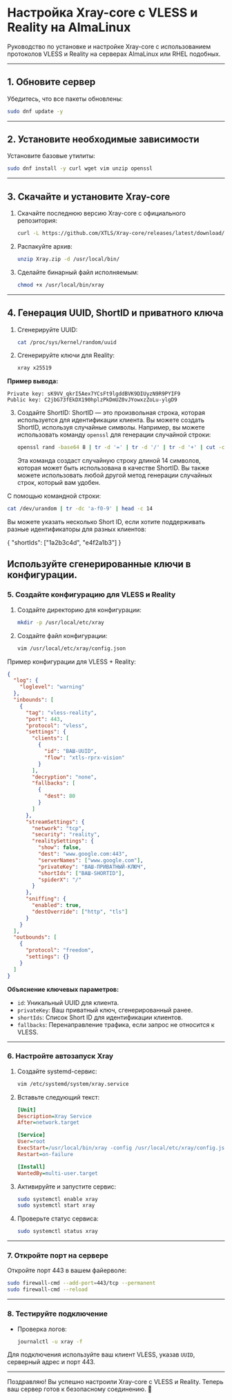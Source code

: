 # Настройка Xray-core с VLESS и Reality на AlmaLinux

Руководство по установке и настройке Xray-core с использованием протоколов VLESS и Reality на серверах AlmaLinux или RHEL подобных.

---

## 1. **Обновите сервер**
Убедитесь, что все пакеты обновлены:
```bash
sudo dnf update -y
```

---

## 2. **Установите необходимые зависимости**
Установите базовые утилиты:
```bash
sudo dnf install -y curl wget vim unzip openssl
```

---

## 3. **Скачайте и установите Xray-core**
1. Скачайте последнюю версию Xray-core с официального репозитория:
   ```bash
   curl -L https://github.com/XTLS/Xray-core/releases/latest/download/Xray-linux-64.zip -o Xray.zip
   ```
2. Распакуйте архив:
   ```bash
   unzip Xray.zip -d /usr/local/bin/
   ```
3. Сделайте бинарный файл исполняемым:
   ```bash
   chmod +x /usr/local/bin/xray
   ```

---

## 4. **Генерация UUID, ShortID и приватного ключа**
1. Сгенерируйте UUID:
   ```bash
   cat /proc/sys/kernel/random/uuid
   ```
2. Сгенерируйте ключи для Reality:
   ```bash
   xray x25519
   ```
**Пример вывода:**
   ```
   Private key: sK9VV_qkrI5Aex7YCsFt9lgddBVK9DIUyzN9R9PYIF9
   Public key: C2jbG73fEkDX190hplzPkDmUZ0vJYowxzZoLu-ylgD9
   ```
3. Создайте ShortID:
ShortID — это произвольная строка, которая используется для идентификации клиента. Вы можете создать ShortID, используя случайные символы. Например, вы можете использовать команду `openssl` для генерации случайной строки:

    ```bash
    openssl rand -base64 8 | tr -d '=' | tr -d '/' | tr -d '+' | cut -c1-14
    ```

    Эта команда создаст случайную строку длиной 14 символов, которая может быть использована в качестве ShortID. Вы также можете использовать любой другой метод генерации случайных строк, который вам удобен.

С помощью командной строки:
```bash
cat /dev/urandom | tr -dc 'a-f0-9' | head -c 14
```

Вы можете указать несколько Short ID, если хотите поддерживать разные идентификаторы для разных клиентов:

{
  "shortIds": ["1a2b3c4d", "e4f2a1b3"]
}

   **Используйте сгенерированные ключи в конфигурации.**
---

### 5. **Создайте конфигурацию для VLESS и Reality**
1. Создайте директорию для конфигурации:
   ```bash
   mkdir -p /usr/local/etc/xray
   ```
2. Создайте файл конфигурации:
   ```bash
   vim /usr/local/etc/xray/config.json
   ```

Пример конфигурации для VLESS + Reality:
```json
{
  "log": {
    "loglevel": "warning"
  },
  "inbounds": [
    {
      "tag": "vless-reality",
      "port": 443,
      "protocol": "vless",
      "settings": {
        "clients": [
          {
            "id": "ВАШ-UUID",
            "flow": "xtls-rprx-vision"
          }
        ],
        "decryption": "none",
        "fallbacks": [
          {
            "dest": 80
          }
        ]
      },
      "streamSettings": {
        "network": "tcp",
        "security": "reality",
        "realitySettings": {
          "show": false,
          "dest": "www.google.com:443",
          "serverNames": ["www.google.com"],
          "privateKey": "ВАШ-ПРИВАТНЫЙ-КЛЮЧ",
          "shortIds": ["ВАШ-SHORTID"],
          "spiderX": "/"
        }
      },
      "sniffing": {
        "enabled": true,
        "destOverride": ["http", "tls"]
      }
    }
  ],
  "outbounds": [
    {
      "protocol": "freedom",
      "settings": {}
    }
  ]
}
```

**Объяснение ключевых параметров:**
- `id`: Уникальный UUID для клиента.
- `privateKey`: Ваш приватный ключ, сгенерированный ранее.
- `shortIds`: Список Short ID для идентификации клиентов.
- `fallbacks`: Перенаправление трафика, если запрос не относится к VLESS.

---

### 6. **Настройте автозапуск Xray**
1. Создайте systemd-сервис:
   ```bash
   vim /etc/systemd/system/xray.service
   ```
2. Вставьте следующий текст:
   ```ini
   [Unit]
   Description=Xray Service
   After=network.target

   [Service]
   User=root
   ExecStart=/usr/local/bin/xray -config /usr/local/etc/xray/config.json
   Restart=on-failure

   [Install]
   WantedBy=multi-user.target
   ```
3. Активируйте и запустите сервис:
   ```bash
   sudo systemctl enable xray
   sudo systemctl start xray
   ```

4. Проверьте статус сервиса:
   ```bash
   sudo systemctl status xray
   ```

---

### 7. **Откройте порт на сервере**
Откройте порт 443 в вашем файерволе:
```bash
sudo firewall-cmd --add-port=443/tcp --permanent
sudo firewall-cmd --reload
```

---

### 8. **Тестируйте подключение**
- Проверка логов:
  ```bash
  journalctl -u xray -f
  ```

Для подключения используйте ваш клиент VLESS, указав `UUID`, серверный адрес и порт 443.

---
Поздравляю! Вы успешно настроили Xray-core с VLESS и Reality. Теперь ваш сервер готов к безопасному соединению. 🎉